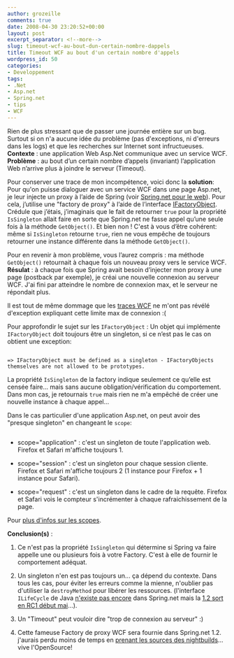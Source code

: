 ```yaml
---
author: grozeille
comments: true
date: 2008-04-30 23:20:52+00:00
layout: post
excerpt_separator: <!--more-->
slug: timeout-wcf-au-bout-dun-certain-nombre-dappels
title: Timeout WCF au bout d'un certain nombre d'appels
wordpress_id: 50
categories:
- Developpement
tags:
- .Net
- Asp.net
- Spring.net
- tips
- WCF
---
```


Rien de plus stressant que de passer une journée entière sur un bug. Surtout si on n'a aucune idée du problème (pas d'exceptions, ni d'erreurs dans les logs) et que les recherches sur Internet sont infructueuses.
**Contexte** : une application Web Asp.Net communique avec un service WCF.
**Problème** : au bout d’un certain nombre d’appels (invariant) l’application Web n’arrive plus à joindre le serveur (Timeout).

<!--more-->

Pour conserver une trace de mon incompétence, voici donc la **solution**:
Pour qu'on puisse dialoguer avec un service WCF dans une page Asp.net, je leur injecte un proxy à l’aide de Spring (voir [Spring.net pour le web](http://www.springframework.net/doc-latest/reference/html/web.html#web-di)). Pour cela, j’utilise une "factory de proxy" à l’aide de l’interface [IFactoryObject](http://www.springframework.net/doc-latest/reference/html/objects.html#d0e4032).
Crédule que j’étais, j’imaginais que le fait de retourner `true` pour la propriété `IsSingleton` allait faire en sorte que Spring.net ne fasse appel qu’une seule fois à la méthode `GetObject()`.
Et bien non ! C'est à vous d’être cohérent: même si `IsSingleton` retourne `true`,  rien ne vous empêche de toujours retourner une instance différente dans la méthode `GetObject()`.

Pour en revenir à mon problème, vous l’aurez compris : ma méthode `GetObject()` retournait à chaque fois un nouveau proxy vers le service WCF.
**Résulat** : à chaque fois que Spring avait besoin d’injecter mon proxy à une page (postback par exemple), je créai une nouvelle connexion au serveur WCF. J'ai fini par atteindre le nombre de connexion max, et le serveur ne répondait plus.

Il est tout de même dommage que les [traces WCF](http://msdn.microsoft.com/en-us/library/ms732023.aspx) ne m'ont pas révélé d'exception expliquant cette limite max de connexion :(

Pour approfondir le sujet sur les `IFactoryObject` :
Un objet qui implémente `IFactoryObject` doit toujours être un singleton, si ce n’est pas le cas on obtient une exception:
```XML

```
`
=> IFactoryObject must be defined as a singleton - IFactoryObjects themselves are not allowed to be prototypes.
`

La propriété `IsSingleton` de la factory indique seulement ce qu’elle est censée faire... mais sans aucune obligation/vérification du comportement. Dans mon cas, je retournais `true` mais rien ne m'a empêché de créer une nouvelle instance à chaque appel...

Dans le cas particulier d'une application Asp.net, on peut avoir des "presque singleton" en changeant le `scope`:
```XML

```




  * scope="application" : c'est un singleton de toute l'application web. Firefox et Safari m'affiche toujours 1.


  * scope="session" : c'est un singleton pour chaque session cliente. Firefox et Safari m'affiche toujours 2 (1 instance pour Firefox +  1 instance pour Safari).


  * scope="request" : c'est un singleton dans le cadre de la requête. Firefox et Safari vois le compteur s'incrémenter à chaque rafraichissement de la page.


Pour [plus d'infos sur les scopes](http://www.springframework.net/doc-latest/reference/html/objects.html#d0e2577).

**Conclusion(s)** :




  1. Ce n'est pas la propriété `IsSingleton` qui détermine si Spring va faire appelle une ou plusieurs fois à votre Factory. C'est à elle de fournir le comportement adéquat.


  2. Un singleton n'en est pas toujours un... ça dépend du contexte. Dans tous les cas, pour éviter les erreurs comme la mienne, n'oublier pas d'utiliser la `destroyMethod` pour libérer les ressources. (l'interface `ILifeCycle` de Java [n'existe pas encore](http://jira.springframework.org/browse/SPRNET-753) dans Spring.net  mais la [1.2 sort en RC1 début mai](http://www.springframework.net/roadmap.html)...).


  3. Un "Timeout" peut vouloir dire "trop de connexion au serveur" :)


  4. Cette fameuse Factory de proxy WCF sera fournie dans Spring.net 1.2. j'aurais perdu moins de temps en [prenant les sources des nightbuilds](http://forum.springframework.net/showthread.php?t=2936)... vive l'OpenSource!
